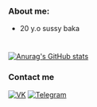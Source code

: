### About me:
- 20 y.o sussy baka

#

[![Anurag's GitHub stats](https://github-readme-stats.vercel.app/api?username=KurimuzonAkuma&count_private=true&theme=midnight-purple&border_radius=0)](https://github.com/KurimuzonAkuma)

### Contact me

[![VK](https://img.shields.io/badge/VK-1f272e?style=flat&logo=vk)](https://vk.me/KurimuzonAkuma)
[![Telegram](https://img.shields.io/badge/Telegram-1f272e??style=flat&logo=telegram)](https://t.me/KurimuzonAkuma)